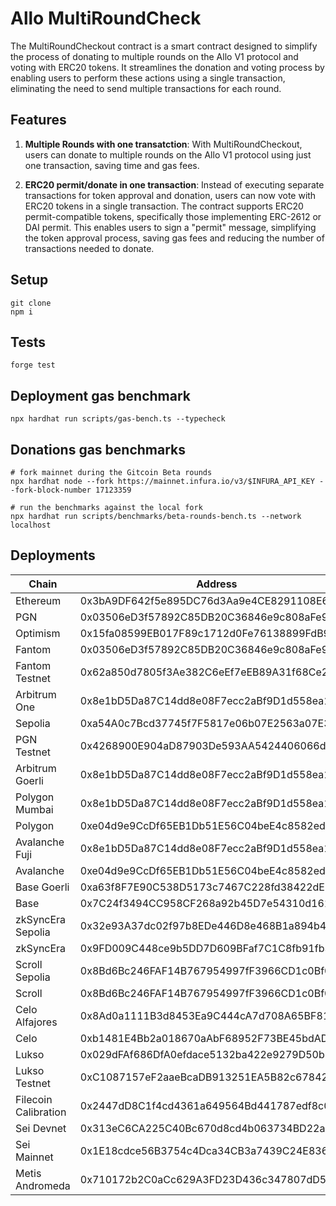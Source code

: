 # Allo MultiRoundCheck

The MultiRoundCheckout contract is a smart contract designed to simplify the process of donating to multiple rounds on the Allo V1 protocol
and voting with ERC20 tokens.
It streamlines the donation and voting process by enabling users to perform these actions using a single transaction,
eliminating the need to send multiple transactions for each round.

## Features

1. **Multiple Rounds with one transatction**: With MultiRoundCheckout, users can donate to multiple rounds on the Allo V1 protocol using just one transaction, saving time and gas fees.

2. **ERC20 permit/donate in one transaction**: Instead of executing separate transactions for token approval and donation, users can now vote with ERC20 tokens in a single transaction.
The contract supports ERC20 permit-compatible tokens, specifically those implementing ERC-2612 or DAI permit.
This enables users to sign a "permit" message, simplifying the token approval process, saving gas fees and reducing the number of transactions needed to donate.

## Setup

```
git clone
npm i
```

## Tests

```
forge test
```

## Deployment gas benchmark

```
npx hardhat run scripts/gas-bench.ts --typecheck
```

## Donations gas benchmarks

```
# fork mainnet during the Gitcoin Beta rounds
npx hardhat node --fork https://mainnet.infura.io/v3/$INFURA_API_KEY --fork-block-number 17123359

# run the benchmarks against the local fork
npx hardhat run scripts/benchmarks/beta-rounds-bench.ts --network localhost
```

## Deployments

| Chain             | Address                                    |
|-------------------|--------------------------------------------|
| Ethereum          | 0x3bA9DF642f5e895DC76d3Aa9e4CE8291108E65b1 |
| PGN               | 0x03506eD3f57892C85DB20C36846e9c808aFe9ef4 |
| Optimism          | 0x15fa08599EB017F89c1712d0Fe76138899FdB9db |
| Fantom            | 0x03506eD3f57892C85DB20C36846e9c808aFe9ef4 |
| Fantom Testnet    | 0x62a850d7805f3Ae382C6eEf7eEB89A31f68Ce2d5 |
| Arbitrum One      | 0x8e1bD5Da87C14dd8e08F7ecc2aBf9D1d558ea174 |
| Sepolia           | 0xa54A0c7Bcd37745f7F5817e06b07E2563a07E309 |
| PGN Testnet       | 0x4268900E904aD87903De593AA5424406066d9ea2 |
| Arbitrum Goerli   | 0x8e1bD5Da87C14dd8e08F7ecc2aBf9D1d558ea174 |
| Polygon Mumbai    | 0x8e1bD5Da87C14dd8e08F7ecc2aBf9D1d558ea174 |
| Polygon           | 0xe04d9e9CcDf65EB1Db51E56C04beE4c8582edB73 |
| Avalanche Fuji    | 0x8e1bD5Da87C14dd8e08F7ecc2aBf9D1d558ea174 |
| Avalanche         | 0xe04d9e9CcDf65EB1Db51E56C04beE4c8582edB73 |
| Base Goerli       | 0xa63f8F7E90C538D5173c7467C228fd38422dE9e9 |
| Base              | 0x7C24f3494CC958CF268a92b45D7e54310d161794 |
| zkSyncEra Sepolia | 0x32e93A37dc02f97b8EDe446D8e468B1a894b47e0 |
| zkSyncEra         | 0x9FD009C448ce9b5DD7D609BFaf7C1C8fb91fb3ff |
| Scroll Sepolia    | 0x8Bd6Bc246FAF14B767954997fF3966CD1c0Bf0f5 |
| Scroll            | 0x8Bd6Bc246FAF14B767954997fF3966CD1c0Bf0f5 |
| Celo Alfajores    | 0x8Ad0a1111B3d8453Ea9C444cA7d708A65BF81Def |
| Celo              | 0xb1481E4Bb2a018670aAbF68952F73BE45bdAD62D |
| Lukso             | 0x029dFAf686DfA0efdace5132ba422e9279D50b5b |
| Lukso Testnet     | 0xC1087157eF2aaeBcaDB913251EA5B82c678424F7 |
| Filecoin Calibration | 0x2447dD8C1f4cd4361a649564Bd441787edf8c03A |
| Sei Devnet        | 0x313eC6CA225C40Bc670d8cd4b063734BD22ad1ab |
| Sei Mainnet       | 0x1E18cdce56B3754c4Dca34CB3a7439C24E8363de |
| Metis Andromeda   | 0x710172b2C0aCc629A3FD23D436c347807dD5C412 |



